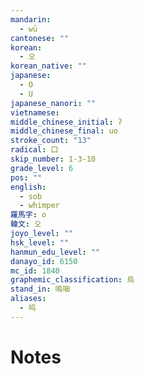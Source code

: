 ```yaml
---
mandarin:
  - wū
cantonese: ""
korean:
  - 오
korean_native: ""
japanese:
  - O
  - U
japanese_nanori: ""
vietnamese:
middle_chinese_initial: ʔ
middle_chinese_final: uo
stroke_count: "13"
radical: 口
skip_number: 1-3-10
grade_level: 6
pos: ""
english:
  - sob
  - whimper
羅馬字: o
韓文: 오
joyo_level: ""
hsk_level: ""
hanmun_edu_level: ""
danayo_id: 6150
mc_id: 1840
graphemic_classification: 烏
stand_in: 嗚咽
aliases:
  - 呜
---
```


# Notes
